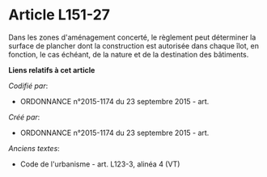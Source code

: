 # Article L151-27

Dans les zones d'aménagement concerté, le règlement peut déterminer la surface de plancher dont la construction est autorisée
dans chaque îlot, en fonction, le cas échéant, de la nature et de la destination des bâtiments.

**Liens relatifs à cet article**

_Codifié par_:

  - ORDONNANCE n°2015-1174 du 23 septembre 2015 - art.

_Créé par_:

  - ORDONNANCE n°2015-1174 du 23 septembre 2015 - art.

_Anciens textes_:

  - Code de l'urbanisme - art. L123-3, alinéa 4 (VT)
